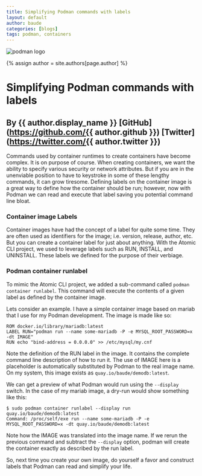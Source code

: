 ```yaml
---
title: Simplifying Podman commands with labels
layout: default
author: baude
categories: [blogs]
tags: podman, containers
---
```


![podman logo](https://podman.io/images/podman.svg)

{% assign author = site.authors[page.author] %}
# Simplifying Podman commands with labels
## By {{ author.display_name }} [GitHub](https://github.com/{{ author.github }}) [Twitter](https://twitter.com/{{ author.twitter }})

Commands used by container runtimes to create containers have become complex.  It is on purpose of course.  When creating
containers, we want the ability to specify various security or network attributes. But if you are in the unenviable position to have to keystroke in some of these lengthy commands, it can grow tiresome.  Defining labels on the container image is a great way to define how the container should be run; however, now with Podman we can read and execute that label saving you potential command line bloat.

<!--readmore-->

### Container image Labels
Container images have had the concept of a label for quite some time. They are often used as identifiers for the image; i.e. version, release, author, etc. But you can create a container label for just about anything.  With the Atomic CLI project, we used to leverage labels such as RUN, INSTALL, and UNINSTALL.  These labels we defined for the purpose of their verbiage.

### Podman container runlabel
To mimic the Atomic CLI project, we added a sub-command called `podman container runlabel`. This command will execute the contents of a given label as defined by the container image.

Lets consider an example.  I have a simple container image based on mariab that I use for my Podman development.  The image is made like so:

```
ROM docker.io/library/mariadb:latest
LABEL RUN="podman run --name some-mariadb -P -e MYSQL_ROOT_PASSWORD=x -dt IMAGE"
RUN echo "bind-address = 0.0.0.0" >> /etc/mysql/my.cnf
```

Note the definition of the RUN label in the image.  It contains the complete command line description of how to run it.  The use of IMAGE here is a placeholder is automatically substituted by Podman to the real image name. On my system, this image exists as `quay.io/baude/demodb:latest`.

We can get a preview of what Podman would run using the `--display` switch.  In the case of my mariab image, a dry-run would show something like this:
```
$ sudo podman container runlabel --display run quay.io/baude/demodb:latest
Command: /proc/self/exe run --name some-mariadb -P -e MYSQL_ROOT_PASSWORD=x -dt quay.io/baude/demodb:latest
```
Note how the IMAGE was translated into the image name.  If we rerun the previous command and subtract the `--display` option, podman will create the container exactly as described by the run label.

So, next time you create your own image, do yourself a favor and construct labels that Podman can read and simplify your life.
